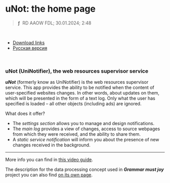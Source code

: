 # uNot: the home page
> **ƒ** &nbsp;RD AAOW FDL; 30.01.2024; 2:48

&nbsp;



- [Download links](https://adslbarxatov.github.io/DPArray#unot-uninotifier)
- [Русская версия](https://adslbarxatov.github.io/UniNotifier/ru)

&nbsp;



### uNot (UniNotifier), the web resources supervisor service

***uNot*** (formerly know as UniNotifier) is the web resources supervisor service.
This app provides the ability to be notified when the content of user-specified websites changes.
In other words, about updates on them, which will be presented in the form of a text log. Only what the user
has specified is loaded – all other objects (including ads) are ignored.

What does it offer?
- The *settings section* allows you to manage and design notifications.
- The *main log* provides a view of changes, access to source webpages from which they were received, and the ability to share them.
- A *static service notification* will inform you about the presence of new changes received in the background.

---

More info you can find in [this video guide](https://youtu.be/nOb4MbL-jlI).

The description for the data processing concept used in ***Grammar must joy*** project you can also find
[on its own page](https://adslbarxatov.github.io/GrammarMustJoy/en).
